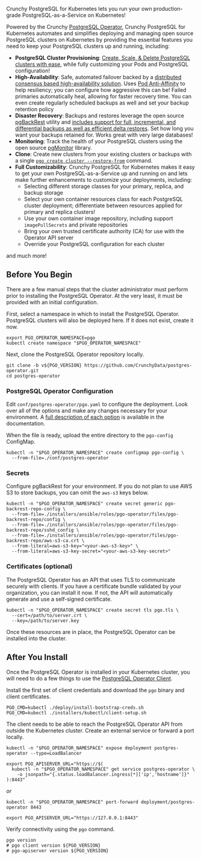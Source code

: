 Crunchy PostgreSQL for Kubernetes lets you run your own production-grade PostgreSQL-as-a-Service on Kubernetes!

Powered by the Crunchy [PostgreSQL Operator](https://github.com/CrunchyData/postgres-operator), Crunchy PostgreSQL
for Kubernetes automates and simplifies deploying and managing open source PostgreSQL clusters on Kubernetes by
providing the essential features you need to keep your PostgreSQL clusters up and running, including:

- **PostgreSQL Cluster Provisioning**: [Create, Scale, & Delete PostgreSQL clusters with ease][provisioning],
  while fully customizing your Pods and PostgreSQL configuration!
- **High-Availability**: Safe, automated failover backed by a [distributed consensus based high-availability solution][high-availability].
  Uses [Pod Anti-Affinity][k8s-anti-affinity] to help resiliency; you can configure how aggressive this can be!
  Failed primaries automatically heal, allowing for faster recovery time. You can even create regularly scheduled
  backups as well and set your backup retention policy
- **Disaster Recovery**: Backups and restores leverage the open source [pgBackRest][] utility
  and [includes support for full, incremental, and differential backups as well as efficient delta restores][disaster-recovery].
  Set how long you want your backups retained for. Works great with very large databases!
- **Monitoring**: Track the health of your PostgreSQL clusters using the open source [pgMonitor][] library.
- **Clone**: Create new clusters from your existing clusters or backups with a single [`pgo create cluster --restore-from`][pgo-create-cluster] command.
- **Full Customizability**: Crunchy PostgreSQL for Kubernetes makes it easy to get your own PostgreSQL-as-a-Service up and running on
  and lets make further enhancements to customize your deployments, including:
    - Selecting different storage classes for your primary, replica, and backup storage
    - Select your own container resources class for each PostgreSQL cluster deployment; differentiate between resources applied for primary and replica clusters!
    - Use your own container image repository, including support `imagePullSecrets` and private repositories
    - Bring your own trusted certificate authority (CA) for use with the Operator API server
    - Override your PostgreSQL configuration for each cluster

and much more!

[disaster-recovery]: https://access.crunchydata.com/documentation/postgres-operator/latest/architecture/disaster-recovery/
[high-availability]: https://access.crunchydata.com/documentation/postgres-operator/latest/architecture/high-availability/
[pgo-create-cluster]: https://access.crunchydata.com/documentation/postgres-operator/latest/pgo-client/reference/pgo_create_cluster/
[provisioning]: https://access.crunchydata.com/documentation/postgres-operator/latest/architecture/provisioning/

[k8s-anti-affinity]: https://kubernetes.io/docs/concepts/configuration/assign-pod-node/#inter-pod-affinity-and-anti-affinity

[pgBackRest]: https://www.pgbackrest.org
[pgMonitor]: https://github.com/CrunchyData/pgmonitor


## Before You Begin

There are a few manual steps that the cluster administrator must perform prior to installing the PostgreSQL Operator.
At the very least, it must be provided with an initial configuration.

First, select a namespace in which to install the PostgreSQL Operator. PostgreSQL clusters will also be deployed here.
If it does not exist, create it now.

```
export PGO_OPERATOR_NAMESPACE=pgo
kubectl create namespace "$PGO_OPERATOR_NAMESPACE"
```

Next, clone the PostgreSQL Operator repository locally.

```
git clone -b v${PGO_VERSION} https://github.com/CrunchyData/postgres-operator.git
cd postgres-operator
```

### PostgreSQL Operator Configuration

Edit `conf/postgres-operator/pgo.yaml` to configure the deployment. Look over all of the options and make any
changes necessary for your environment. A [full description of each option][pgo-yaml-reference] is available in the documentation.

[pgo-yaml-reference]: https://access.crunchydata.com/documentation/postgres-operator/${PGO_VERSION}/configuration/pgo-yaml-configuration/

When the file is ready, upload the entire directory to the `pgo-config` ConfigMap.

```
kubectl -n "$PGO_OPERATOR_NAMESPACE" create configmap pgo-config \
  --from-file=./conf/postgres-operator
```

### Secrets

Configure pgBackRest for your environment. If you do not plan to use AWS S3 to store backups, you can omit
the `aws-s3` keys below.

```
kubectl -n "$PGO_OPERATOR_NAMESPACE" create secret generic pgo-backrest-repo-config \
  --from-file=./installers/ansible/roles/pgo-operator/files/pgo-backrest-repo/config \
  --from-file=./installers/ansible/roles/pgo-operator/files/pgo-backrest-repo/sshd_config \
  --from-file=./installers/ansible/roles/pgo-operator/files/pgo-backrest-repo/aws-s3-ca.crt \
  --from-literal=aws-s3-key="<your-aws-s3-key>" \
  --from-literal=aws-s3-key-secret="<your-aws-s3-key-secret>"
```

### Certificates (optional)

The PostgreSQL Operator has an API that uses TLS to communicate securely with clients. If you have
a certificate bundle validated by your organization, you can install it now.  If not, the API will
automatically generate and use a self-signed certificate.

```
kubectl -n "$PGO_OPERATOR_NAMESPACE" create secret tls pgo.tls \
  --cert=/path/to/server.crt \
  --key=/path/to/server.key
```

Once these resources are in place, the PostgreSQL Operator can be installed into the cluster.


## After You Install

Once the PostgreSQL Operator is installed in your Kubernetes cluster, you will need to do a few things
to use the [PostgreSQL Operator Client][pgo-client].

[pgo-client]: https://access.crunchydata.com/documentation/postgres-operator/latest/pgo-client/

Install the first set of client credentials and download the `pgo` binary and client certificates.

```
PGO_CMD=kubectl ./deploy/install-bootstrap-creds.sh
PGO_CMD=kubectl ./installers/kubectl/client-setup.sh
```

The client needs to be able to reach the PostgreSQL Operator API from outside the Kubernetes cluster.
Create an external service or forward a port locally.

```
kubectl -n "$PGO_OPERATOR_NAMESPACE" expose deployment postgres-operator --type=LoadBalancer

export PGO_APISERVER_URL="https://$(
  kubectl -n "$PGO_OPERATOR_NAMESPACE" get service postgres-operator \
    -o jsonpath="{.status.loadBalancer.ingress[*]['ip','hostname']}"
):8443"
```
_or_
```
kubectl -n "$PGO_OPERATOR_NAMESPACE" port-forward deployment/postgres-operator 8443

export PGO_APISERVER_URL="https://127.0.0.1:8443"
```

Verify connectivity using the `pgo` command.

```
pgo version
# pgo client version ${PGO_VERSION}
# pgo-apiserver version ${PGO_VERSION}
```

